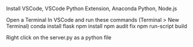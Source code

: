 ﻿
Install VSCode, VSCode Python Extension, Anaconda Python, Node.js

Open a Terminal In VSCode and run these commands (Terminal > New Terminal)
conda install flask
npm install
npm audit fix
npm run-script build

Right click on the server.py as a python file